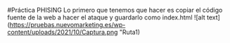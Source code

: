 #Práctica PHISING 
Lo primero que tenemos que hacer es copiar el código fuente de la web a hacer el ataque y guardarlo como index.html
![alt text](https://pruebas.nuevomarketing.es/wp-content/uploads/2021/10/Captura.png "Ruta1)
